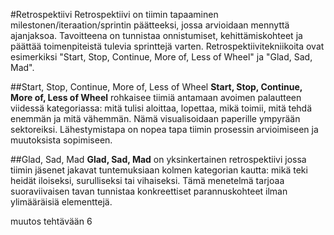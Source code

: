 #Retrospektiivi
Retrospektiivi on tiimin tapaaminen milestonen/iteraation/sprintin päätteeksi, jossa arvioidaan mennyttä ajanjaksoa. Tavoitteena on tunnistaa onnistumiset, kehittämiskohteet ja päättää toimenpiteistä tulevia sprinttejä varten. Retrospektiivitekniikoita ovat esimerkiksi "Start, Stop, Continue, More of, Less of Wheel" ja "Glad, Sad, Mad".

##Start, Stop, Continue, More of, Less of Wheel
**Start, Stop, Continue, More of, Less of Wheel** rohkaisee tiimiä antamaan avoimen palautteen viidessä kategoriassa: mitä tulisi aloittaa, lopettaa, mikä toimii, mitä tehdä enemmän ja mitä vähemmän. Nämä visualisoidaan paperille ympyrään sektoreiksi. Lähestymistapa on nopea tapa tiimin prosessin arvioimiseen ja muutoksista sopimiseen.

##Glad, Sad, Mad
**Glad, Sad, Mad** on yksinkertainen retrospektiivi jossa tiimin jäsenet jakavat tuntemuksiaan kolmen kategorian kautta: mikä teki heidät iloiseksi, surulliseksi tai vihaiseksi. Tämä menetelmä tarjoaa suoraviivaisen tavan tunnistaa konkreettiset parannuskohteet ilman ylimääräisiä elementtejä.

muutos tehtävään 6
